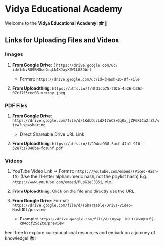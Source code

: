 # **Vidya Educational Academy**

Welcome to the **Vidya Educational Academy**! 🎓🌟

## **Links for Uploading Files and Videos**

### **Images**
1. **From Google Drive**: (
    `https://drive.google.com/uc?id=1ebvRU9RMOseCuqLk4KJayXGW1L88Dbrf`
   - Format: `https://drive.google.com/uc?id=(Hash-ID-Of-File`

2. **From Uploadthing**: 
    `https://utfs.io/f/4f31cb75-202b-4a26-b363-07cf7f3cec08-xrmzoy.jpeg`

### **PDF Files**
1. **From Google Drive**:
    `https://drive.google.com/file/d/1KdbDpzLdX17nCSxGqRx_jZF6RLCu2rZl/view?usp=sharing`
   - Direct Shareable Drive URL Link

2.  **From Uploadthing**:
    `https://utfs.io/f/194ca938-5a4f-47a1-910f-32e7b17846ba-fosunf.pdf`

### **Videos**
1.   YouTube Video Link => Format: `https://youtube.com/embed/(Video-Hash-ID)` 
    \(Use the 11-letter alphanumeric hash, not the playlist hash)
    E.g. `https://www.youtube.com/embed/PLpG1eJ8QSj`, etc.

2. **From Uploadthing**: 
    Click on the file and directly use the URL.

3. **From Google Drive**: 
    Format: `https://drive.google.com/file/d/(Shareable-Drive-Video-HashID)/preview`
   - Example: `https://drive.google.com/file/d/1XySqF_kiCTExvUQMTfj-cB4ccf2SoZto/preview`

Feel free to explore our educational resources and embark on a journey of knowledge! 📚✨
